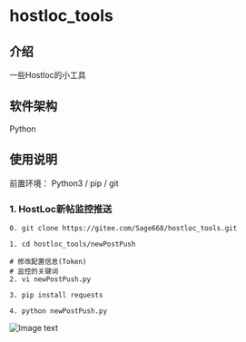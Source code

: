 # hostloc_tools

## 介绍
一些Hostloc的小工具

## 软件架构
Python

## 使用说明

前置环境： Python3 / pip / git

### 1. HostLoc新帖监控推送

    0. git clone https://gitee.com/Sage668/hostloc_tools.git

    1. cd hostloc_tools/newPostPush
    
    # 修改配置信息(Token)
    # 监控的关键词
    2. vi newPostPush.py 
    
    3. pip install requests
    
    4. python newPostPush.py
![Image text](https://gitee.com/Sage668/imgs/raw/master/hostloc_tools/1.png)